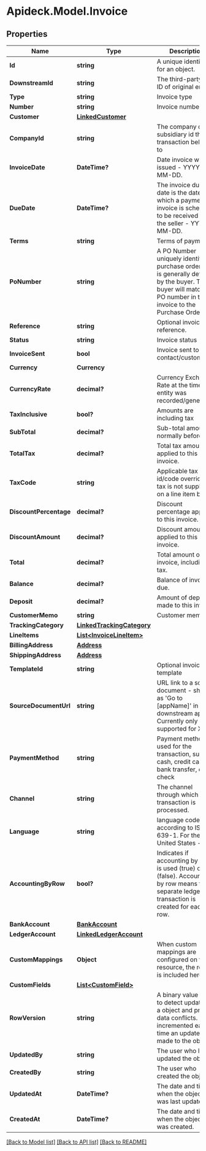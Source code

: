 # Apideck.Model.Invoice

## Properties

Name | Type | Description | Notes
------------ | ------------- | ------------- | -------------
**Id** | **string** | A unique identifier for an object. | [optional] [readonly] 
**DownstreamId** | **string** | The third-party API ID of original entity | [optional] [readonly] 
**Type** | **string** | Invoice type | [optional] 
**Number** | **string** | Invoice number. | [optional] 
**Customer** | [**LinkedCustomer**](LinkedCustomer.md) |  | [optional] 
**CompanyId** | **string** | The company or subsidiary id the transaction belongs to | [optional] 
**InvoiceDate** | **DateTime?** | Date invoice was issued - YYYY-MM-DD. | [optional] 
**DueDate** | **DateTime?** | The invoice due date is the date on which a payment or invoice is scheduled to be received by the seller - YYYY-MM-DD. | [optional] 
**Terms** | **string** | Terms of payment. | [optional] 
**PoNumber** | **string** | A PO Number uniquely identifies a purchase order and is generally defined by the buyer. The buyer will match the PO number in the invoice to the Purchase Order. | [optional] 
**Reference** | **string** | Optional invoice reference. | [optional] 
**Status** | **string** | Invoice status | [optional] 
**InvoiceSent** | **bool** | Invoice sent to contact/customer. | [optional] 
**Currency** | **Currency** |  | [optional] 
**CurrencyRate** | **decimal?** | Currency Exchange Rate at the time entity was recorded/generated. | [optional] 
**TaxInclusive** | **bool?** | Amounts are including tax | [optional] 
**SubTotal** | **decimal?** | Sub-total amount, normally before tax. | [optional] 
**TotalTax** | **decimal?** | Total tax amount applied to this invoice. | [optional] 
**TaxCode** | **string** | Applicable tax id/code override if tax is not supplied on a line item basis. | [optional] 
**DiscountPercentage** | **decimal?** | Discount percentage applied to this invoice. | [optional] 
**DiscountAmount** | **decimal?** | Discount amount applied to this invoice. | [optional] 
**Total** | **decimal?** | Total amount of invoice, including tax. | [optional] 
**Balance** | **decimal?** | Balance of invoice due. | [optional] 
**Deposit** | **decimal?** | Amount of deposit made to this invoice. | [optional] 
**CustomerMemo** | **string** | Customer memo | [optional] 
**TrackingCategory** | [**LinkedTrackingCategory**](LinkedTrackingCategory.md) |  | [optional] 
**LineItems** | [**List&lt;InvoiceLineItem&gt;**](InvoiceLineItem.md) |  | [optional] 
**BillingAddress** | [**Address**](Address.md) |  | [optional] 
**ShippingAddress** | [**Address**](Address.md) |  | [optional] 
**TemplateId** | **string** | Optional invoice template | [optional] 
**SourceDocumentUrl** | **string** | URL link to a source document - shown as &#39;Go to [appName]&#39; in the downstream app. Currently only supported for Xero. | [optional] 
**PaymentMethod** | **string** | Payment method used for the transaction, such as cash, credit card, bank transfer, or check | [optional] 
**Channel** | **string** | The channel through which the transaction is processed. | [optional] 
**Language** | **string** | language code according to ISO 639-1. For the United States - EN | [optional] 
**AccountingByRow** | **bool?** | Indicates if accounting by row is used (true) or not (false). Accounting by row means that a separate ledger transaction is created for each row. | [optional] 
**BankAccount** | [**BankAccount**](BankAccount.md) |  | [optional] 
**LedgerAccount** | [**LinkedLedgerAccount**](LinkedLedgerAccount.md) |  | [optional] 
**CustomMappings** | **Object** | When custom mappings are configured on the resource, the result is included here. | [optional] [readonly] 
**CustomFields** | [**List&lt;CustomField&gt;**](CustomField.md) |  | [optional] 
**RowVersion** | **string** | A binary value used to detect updates to a object and prevent data conflicts. It is incremented each time an update is made to the object. | [optional] 
**UpdatedBy** | **string** | The user who last updated the object. | [optional] [readonly] 
**CreatedBy** | **string** | The user who created the object. | [optional] [readonly] 
**UpdatedAt** | **DateTime?** | The date and time when the object was last updated. | [optional] [readonly] 
**CreatedAt** | **DateTime?** | The date and time when the object was created. | [optional] [readonly] 

[[Back to Model list]](../README.md#documentation-for-models) [[Back to API list]](../README.md#documentation-for-api-endpoints) [[Back to README]](../README.md)

